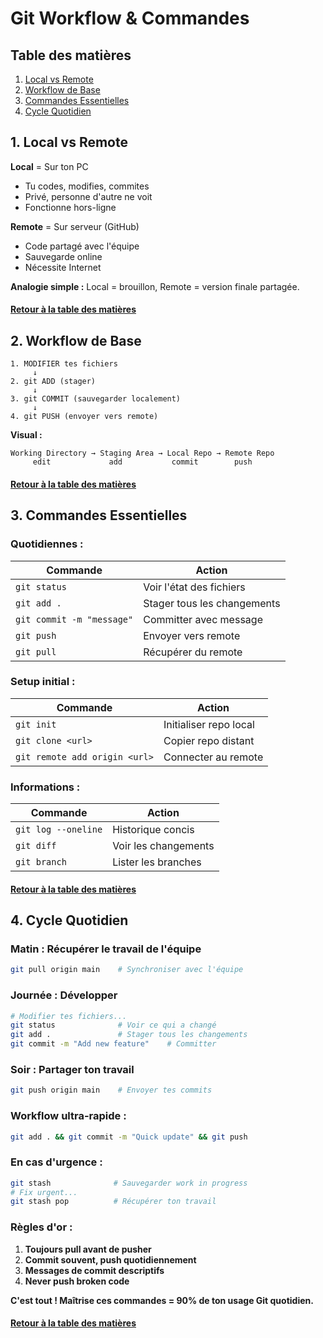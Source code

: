 # Git Workflow & Commandes

<a name="table-des-matieres"></a>

## Table des matières

1. [Local vs Remote](#local-remote)
2. [Workflow de Base](#workflow)
3. [Commandes Essentielles](#commandes)
4. [Cycle Quotidien](#quotidien)

<a name="local-remote"></a>
## 1. Local vs Remote

**Local** = Sur ton PC
- Tu codes, modifies, commites
- Privé, personne d'autre ne voit
- Fonctionne hors-ligne

**Remote** = Sur serveur (GitHub)
- Code partagé avec l'équipe
- Sauvegarde online
- Nécessite Internet

**Analogie simple :** Local = brouillon, Remote = version finale partagée.

#### [Retour à la table des matières](#table-des-matieres)

<a name="workflow"></a>
## 2. Workflow de Base

```
1. MODIFIER tes fichiers
     ↓
2. git ADD (stager)
     ↓  
3. git COMMIT (sauvegarder localement)
     ↓
4. git PUSH (envoyer vers remote)
```

**Visual :**
```
Working Directory → Staging Area → Local Repo → Remote Repo
     edit             add           commit        push
```

#### [Retour à la table des matières](#table-des-matieres)

<a name="commandes"></a>
## 3. Commandes Essentielles

### **Quotidiennes :**
| Commande | Action |
|----------|--------|
| `git status` | Voir l'état des fichiers |
| `git add .` | Stager tous les changements |
| `git commit -m "message"` | Committer avec message |
| `git push` | Envoyer vers remote |
| `git pull` | Récupérer du remote |

### **Setup initial :**
| Commande | Action |
|----------|--------|
| `git init` | Initialiser repo local |
| `git clone <url>` | Copier repo distant |
| `git remote add origin <url>` | Connecter au remote |

### **Informations :**
| Commande | Action |
|----------|--------|
| `git log --oneline` | Historique concis |
| `git diff` | Voir les changements |
| `git branch` | Lister les branches |

#### [Retour à la table des matières](#table-des-matieres)

<a name="quotidien"></a>
## 4. Cycle Quotidien

### **Matin : Récupérer le travail de l'équipe**
```bash
git pull origin main    # Synchroniser avec l'équipe
```

### **Journée : Développer**
```bash
# Modifier tes fichiers...
git status              # Voir ce qui a changé
git add .               # Stager tous les changements
git commit -m "Add new feature"    # Committer
```

### **Soir : Partager ton travail**
```bash
git push origin main    # Envoyer tes commits
```

### **Workflow ultra-rapide :**
```bash
git add . && git commit -m "Quick update" && git push
```

### **En cas d'urgence :**
```bash
git stash              # Sauvegarder work in progress
# Fix urgent...
git stash pop          # Récupérer ton travail
```

### **Règles d'or :**
1. **Toujours pull avant de pusher**
2. **Commit souvent, push quotidiennement**  
3. **Messages de commit descriptifs**
4. **Never push broken code**

**C'est tout ! Maîtrise ces commandes = 90% de ton usage Git quotidien.**

#### [Retour à la table des matières](#table-des-matieres)